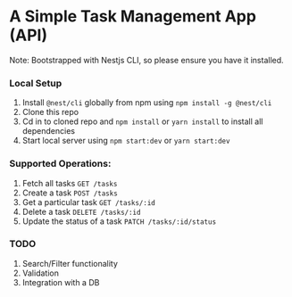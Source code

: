 # A Simple Task Management App (API)

Note: Bootstrapped with Nestjs CLI, so please ensure you have it installed.

### Local Setup
1. Install `@nest/cli` globally from npm using `npm install -g @nest/cli`
2. Clone this repo
3. Cd in to cloned repo and `npm install` or `yarn install` to install all dependencies
4. Start local server using `npm start:dev` or `yarn start:dev`

### Supported Operations: 
1. Fetch all tasks `GET /tasks`
2. Create a task `POST /tasks`
3. Get a particular task `GET /tasks/:id`
4. Delete a task `DELETE /tasks/:id`
5. Update the status of a task `PATCH /tasks/:id/status`

### TODO
1. Search/Filter functionality
2. Validation
3. Integration with a DB
